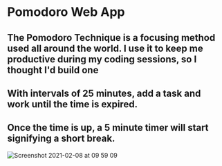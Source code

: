 
# Pomodoro Web App 
## The Pomodoro Technique is a focusing method used all around the world. I use it to keep me productive during my coding sessions, so I thought I'd build one 
## With intervals of 25 minutes, add a task and work until the time is expired. 
## Once the time is up, a 5 minute timer will start signifying a short break. 



![Screenshot 2021-02-08 at 09 59 09](https://user-images.githubusercontent.com/71759511/107204678-dc117380-69f4-11eb-890e-5359888ed79c.png)

